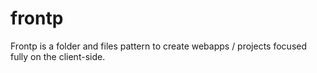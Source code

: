 # frontp
Frontp is a folder and files pattern to create webapps / projects focused fully on the client-side.
